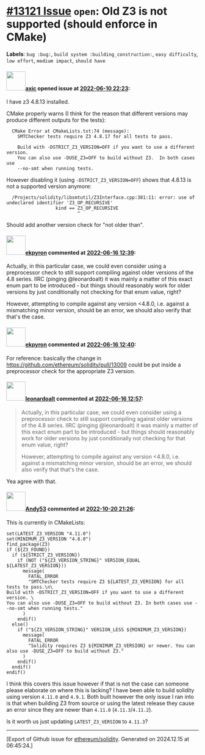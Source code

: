# [\#13121 Issue](https://github.com/ethereum/solidity/issues/13121) `open`: Old Z3 is not supported (should enforce in CMake)
**Labels**: `bug :bug:`, `build system :building_construction:`, `easy difficulty`, `low effort`, `medium impact`, `should have`


#### <img src="https://avatars.githubusercontent.com/u/20340?v=4" width="50">[axic](https://github.com/axic) opened issue at [2022-06-10 22:23](https://github.com/ethereum/solidity/issues/13121):

I have z3 4.8.13 installed.

CMake properly warns (I think for the reason that different versions may produce different outputs for the tests):
```
  CMake Error at CMakeLists.txt:74 (message):
    SMTChecker tests require Z3 4.8.17 for all tests to pass.

    Build with -DSTRICT_Z3_VERSION=OFF if you want to use a different version.
    You can also use -DUSE_Z3=OFF to build without Z3.  In both cases use
    --no-smt when running tests.
```

However disabling it (using `-DSTRICT_Z3_VERSION=OFF`) shows that 4.8.13 is not a supported version anymore:
```
  /Projects/solidity/libsmtutil/Z3Interface.cpp:381:11: error: use of undeclared identifier 'Z3_OP_RECURSIVE'
                  kind == Z3_OP_RECURSIVE
                          ^
```

Should add another version check for "not older than".

#### <img src="https://avatars.githubusercontent.com/u/1347491?v=4" width="50">[ekpyron](https://github.com/ekpyron) commented at [2022-06-16 12:39](https://github.com/ethereum/solidity/issues/13121#issuecomment-1157613182):

Actually, in this particular case, we could even consider using a preprocessor check to still support compiling against older versions of the 4.8 series. IIRC (pinging @leonardoalt) it was mainly a matter of this exact enum part to be introduced - but things should reasonably work for older versions by just conditionally not checking for that enum value, right?

However, attempting to compile against any version <4.8.0, i.e. against a mismatching minor version, should be an error, we should also verify that that's the case.

#### <img src="https://avatars.githubusercontent.com/u/1347491?v=4" width="50">[ekpyron](https://github.com/ekpyron) commented at [2022-06-16 12:40](https://github.com/ethereum/solidity/issues/13121#issuecomment-1157614452):

For reference: basically the change in https://github.com/ethereum/solidity/pull/13009 could be put inside a preprocessor check for the appropriate Z3 version.

#### <img src="https://avatars.githubusercontent.com/u/504195?u=ce2facd14af9fd474ebff49f0d44891f56f7500f&v=4" width="50">[leonardoalt](https://github.com/leonardoalt) commented at [2022-06-16 12:57](https://github.com/ethereum/solidity/issues/13121#issuecomment-1157629562):

> Actually, in this particular case, we could even consider using a preprocessor check to still support compiling against older versions of the 4.8 series. IIRC (pinging @leonardoalt) it was mainly a matter of this exact enum part to be introduced - but things should reasonably work for older versions by just conditionally not checking for that enum value, right?
> 
> However, attempting to compile against any version <4.8.0, i.e. against a mismatching minor version, should be an error, we should also verify that that's the case.

Yea agree with that.

#### <img src="https://avatars.githubusercontent.com/u/35195301?u=63cb85916970c9101fb34a8780575211a58245ac&v=4" width="50">[Andy53](https://github.com/Andy53) commented at [2022-10-20 21:26](https://github.com/ethereum/solidity/issues/13121#issuecomment-1286173622):

This is currently in CMakeLists:
```
set(LATEST_Z3_VERSION "4.11.0")
set(MINIMUM_Z3_VERSION "4.8.0")
find_package(Z3)
if (${Z3_FOUND})
  if (${STRICT_Z3_VERSION})
    if (NOT ("${Z3_VERSION_STRING}" VERSION_EQUAL ${LATEST_Z3_VERSION}))
      message(
        FATAL_ERROR
        "SMTChecker tests require Z3 ${LATEST_Z3_VERSION} for all tests to pass.\n\
Build with -DSTRICT_Z3_VERSION=OFF if you want to use a different version. \
You can also use -DUSE_Z3=OFF to build without Z3. In both cases use --no-smt when running tests."
      )
    endif()
  else()
    if ("${Z3_VERSION_STRING}" VERSION_LESS ${MINIMUM_Z3_VERSION})
      message(
        FATAL_ERROR
        "Solidity requires Z3 ${MINIMUM_Z3_VERSION} or newer. You can also use -DUSE_Z3=OFF to build without Z3."
      )
    endif()
  endif()
endif()
```
I think this covers this issue however if that is not the case can someone please elaborate on where this is lacking? I have been able to build solidity using version `4.11.0` and `4.9.1`. Both built however the only issue I ran into is that when building Z3 from source or using the latest release they cause an error since they are newer than `4.11.0` (`4.11.3`/`4.11.2`).

Is it worth us just updating `LATEST_Z3_VERSION` to `4.11.3`?


-------------------------------------------------------------------------------



[Export of Github issue for [ethereum/solidity](https://github.com/ethereum/solidity). Generated on 2024.12.15 at 06:45:24.]
